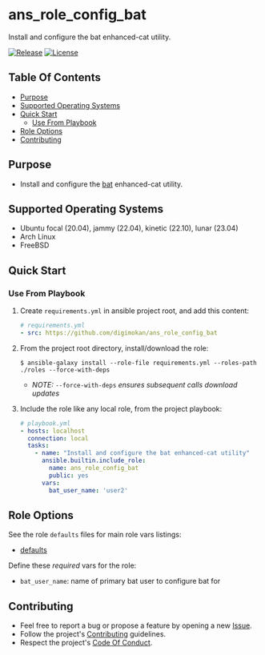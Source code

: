 # ans_role_config_bat

Install and configure the bat enhanced-cat utility.

[![Release](https://img.shields.io/github/release/digimokan/ans_role_config_bat.svg?label=release)](https://github.com/digimokan/ans_role_config_bat/releases/latest "Latest Release Notes")
[![License](https://img.shields.io/badge/license-MIT-blue.svg?label=license)](LICENSE.md "Project License")

## Table Of Contents

* [Purpose](#purpose)
* [Supported Operating Systems](#supported-operating-systems)
* [Quick Start](#quick-start)
    * [Use From Playbook](#use-from-playbook)
* [Role Options](#role-options)
* [Contributing](#contributing)

## Purpose

* Install and configure the [bat](https://github.com/sharkdp/bat) enhanced-cat utility.

## Supported Operating Systems

* Ubuntu focal (20.04), jammy (22.04), kinetic (22.10), lunar (23.04)
* Arch Linux
* FreeBSD

## Quick Start

### Use From Playbook

1. Create `requirements.yml` in ansible project root, and add this content:

   ```yaml
   # requirements.yml
   - src: https://github.com/digimokan/ans_role_config_bat
   ```

2. From the project root directory, install/download the role:

   ```shell
   $ ansible-galaxy install --role-file requirements.yml --roles-path ./roles --force-with-deps
   ```

   * _NOTE:_ `--force-with-deps` _ensures subsequent calls download updates_

3. Include the role like any local role, from the project playbook:

   ```yaml
   # playbook.yml
   - hosts: localhost
     connection: local
     tasks:
       - name: "Install and configure the bat enhanced-cat utility"
         ansible.builtin.include_role:
           name: ans_role_config_bat
           public: yes
         vars:
           bat_user_name: 'user2'
   ```

## Role Options

See the role `defaults` files for main role vars listings:

  * [defaults](../defaults/main/)

Define these _required_ vars for the role:

  * `bat_user_name`: name of primary bat user to configure bat for

## Contributing

* Feel free to report a bug or propose a feature by opening a new
  [Issue](https://github.com/digimokan/ans_role_config_bat/issues).
* Follow the project's [Contributing](CONTRIBUTING.md) guidelines.
* Respect the project's [Code Of Conduct](CODE_OF_CONDUCT.md).

